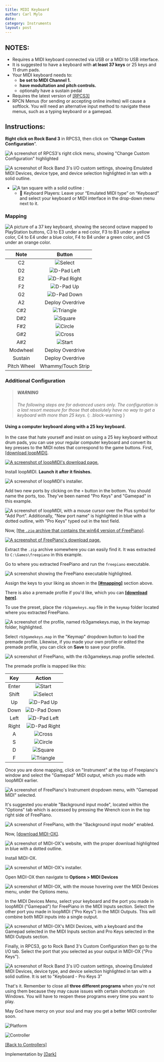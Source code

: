 ```yaml
---
title: MIDI Keyboard
author: Carl Mylo
date: 
category: Instruments
layout: post
---
```


## NOTES:

* Requires a MIDI keyboard connected via USB or a MIDI to USB interface.
* It is suggested to have a keyboard with **at least 37 keys** or 25 keys and 11 drum pads.
* Your MIDI keyboard needs to:
	* **be set to MIDI Channel 1.**
	* **have modultation and pitch controls.**
	* optionally have a sustain pedal
* Requires the latest version of [[RPCS3]](https://rpcs3.net/download)
* RPCN Menus (for sending or accepting online invites) will cause a softlock. You will need an alternative input method to navigate these menus, such as a typing keyboard or a gamepad.

## Instructions:

**Right click on Rock Band 3** in RPCS3, then click on “**Change Custom Configuration**”.  

![A screenshot of RPCS3's right click menu, showing "Change Custom Configuration" highlighted](https://raw.githubusercontent.com/carlmylo/rpcs3guidetesting/main/assets/images/cust/rpcs3customconfigchange.png "Change Custom Configuration")

![A screenshot of Rock Band 3's I/O custom settings, showing Emulated MIDI Devices, device type, and device selection highlighted in tan with a solid outline.](https://raw.githubusercontent.com/carlmylo/rpcs3guidetesting/main/assets/images/cust/iod.png "I/O")
* ![A tan square with a solid outline](https://raw.githubusercontent.com/carlmylo/rpcs3guidetesting/main/assets/images/cust/smalltan.png "Tan Square") : 
	* 🎹 Keyboard Players: Leave your “Emulated MIDI type” on “Keyboard” and select your keyboard or MIDI interface in the drop-down menu next to it.

### Mapping

![A picture of a 37 key keyboard, showing the second octave mapped to PlayStation buttons, C3 to E3 under a red color, F3 to B3 under a yellow color, C4 to E4 under a blue color, F4 to B4 under a green color, and C5 under an orange color.](https://raw.githubusercontent.com/carlmylo/rpcs3guidetesting/main/assets/images/midi/keysctrl.png "MIDI Keyboard Reference")

| **Note** | **Button** |
|:--------:|:-------------------:|
| C2 | ![Select](https://raw.githubusercontent.com/carlmylo/rpcs3guidetesting/main/assets/images/btns/ctrls/ps3/sel.png "Select") |
| D2 | ![D-Pad Left](https://raw.githubusercontent.com/carlmylo/rpcs3guidetesting/main/assets/images/btns/ctrls/ps3/dl.png "D-Pad Left") |
| E2 | ![D-Pad Right](https://raw.githubusercontent.com/carlmylo/rpcs3guidetesting/main/assets/images/btns/ctrls/ps3/dr.png "D-Pad Right") |
| F2 | ![D-Pad Up](https://raw.githubusercontent.com/carlmylo/rpcs3guidetesting/main/assets/images/btns/ctrls/ps3/du.png "D-Pad Up") |
| G2 | ![D-Pad Down](https://raw.githubusercontent.com/carlmylo/rpcs3guidetesting/main/assets/images/btns/ctrls/ps3/dd.png "D-Pad Down") |
| A2 | Deploy Overdrive |
| C#2 | ![Triangle](https://raw.githubusercontent.com/carlmylo/rpcs3guidetesting/main/assets/images/btns/ctrls/ps3/t.png "Triangle") |
| D#2 | ![Square](https://raw.githubusercontent.com/carlmylo/rpcs3guidetesting/main/assets/images/btns/ctrls/ps3/s.png "Square") |
| F#2 | ![Circle](https://raw.githubusercontent.com/carlmylo/rpcs3guidetesting/main/assets/images/btns/ctrls/ps3/o.png "Circle") |
| G#2 | ![Cross](https://raw.githubusercontent.com/carlmylo/rpcs3guidetesting/main/assets/images/btns/ctrls/ps3/x.png "Cross") |
| A#2 | ![Start](https://raw.githubusercontent.com/carlmylo/rpcs3guidetesting/main/assets/images/btns/ctrls/ps3/sta.png "Start") |
| Modwheel | Deploy Overdrive |
| Sustain | Deploy Overdrive |
| Pitch Wheel | Whammy/Touch Strip |

### Additional Configuration

> ##### WARNING
>
> _The following steps are for advanced users only. The configuration is a last resort measure for those that absolutely have no way to get a keyboard with more than 25 keys._
{: .block-warning  }

#### Using a computer keyboard along with a 25 key keyboard.

In the case that hate yourself and insist on using a 25 key keyboard without drum pads, you can use your regular computer keyboard and convert its key presses to the MIDI notes that correspond to the game buttons.
First, [[download loopMIDI]](https://www.tobias-erichsen.de/software/loopmidi.html).

[![A screenshot of loopMIDI's download page.](https://raw.githubusercontent.com/carlmylo/rpcs3guidetesting/main/assets/images/instruments/midictrlloopMIDIdl.png)](https://www.tobias-erichsen.de/software/loopmidi.html "Tobias Erichsen - loopMIDI")

Install loopMIDI. **Launch it after it finishes.**

![A screenshot of loopMIDI's installer.](https://raw.githubusercontent.com/carlmylo/rpcs3guidetesting/main/assets/images/instruments/midictrlloopMIDIinst.png "loopMIDI Setup")

Add two new ports by clicking on the `+` button in the bottom. You should name the ports, too. They've been named "Pro Keys" and "Gamepad" in this example.

![A screenshot of loopMIDI, with a mouse cursor over the Plus symbol for "Add Port". Additionally, "New port name" is highlighted in blue with a dotted outline, with "Pro Keys" typed out in the text field.](https://raw.githubusercontent.com/carlmylo/rpcs3guidetesting/main/assets/images/instruments/midictrlloopMIDIaddport.png "loopMIDI")

Now, [[the `.zip` archive that contains the win64 version of FreePiano]](https://freepiano.tiwb.com/en/).

[![A screenshot of FreePiano's download page.](https://raw.githubusercontent.com/carlmylo/rpcs3guidetesting/main/assets/images/instruments/midictrlfreepnodl.png)](https://freepiano.tiwb.com/en "FreePiano | Advanced virtual MIDI keyboard")

Extract the `.zip` archive somewhere you can easily find it. It was extracted to `C:\Games\freepiano` in this example.

Go to where you extracted FreePiano and run the `freepiano` executable.

![A screenshot showing the FreePiano executable highlighted.](https://raw.githubusercontent.com/carlmylo/rpcs3guidetesting/main/assets/images/instruments/midictrlfreepnodir.png "freepiano.exe")

Assign the keys to your liking as shown in the [**[#mapping]**](#mapping) section above.

There is also a premade profile if you'd like, which you can [**[download here]**](https://github.com/carlmylo/rpcs3guidetesting/raw/main/instrument-repo/rb3gamekeys.map).

To use the preset, place the `rb3gamekeys.map` file in the `keymap` folder located where you extracted FreePiano.

![A screenshot of the profile, named rb3gamekeys.map, in the keymap folder, highlighted.](https://raw.githubusercontent.com/carlmylo/rpcs3guidetesting/main/assets/images/instruments/midictrlfreepnopreset.png "keymap")

Select `rb3gamekeys.map` in the "Keymap" dropdown button to load the premade profile. Likewise, if you made your own profile or edited the premade profile, you can click on **Save** to save your profile.

![A screenshot of FreePiano, with the rb3gamekeys.map profile selected.](https://raw.githubusercontent.com/carlmylo/rpcs3guidetesting/main/assets/images/instruments/midictrlfreepnoselpres.png "rb3gamekeys.map")

The premade profile is mapped like this:

| **Key** | **Action** |
|:--------:|:-------------------:|
| Enter | ![Start](https://raw.githubusercontent.com/carlmylo/rpcs3guidetesting/main/assets/images/btns/ctrls/ps3/sta.png "Start") |
| Shift | ![Select](https://raw.githubusercontent.com/carlmylo/rpcs3guidetesting/main/assets/images/btns/ctrls/ps3/sel.png "Select") |
| Up | ![D-Pad Up](https://raw.githubusercontent.com/carlmylo/rpcs3guidetesting/main/assets/images/btns/ctrls/ps3/du.png "D-Pad Up") |
| Down | ![D-Pad Down](https://raw.githubusercontent.com/carlmylo/rpcs3guidetesting/main/assets/images/btns/ctrls/ps3/dd.png "D-Pad Down") |
| Left | ![D-Pad Left](https://raw.githubusercontent.com/carlmylo/rpcs3guidetesting/main/assets/images/btns/ctrls/ps3/dl.png "D-Pad Left") |
| Right | ![D-Pad Right](https://raw.githubusercontent.com/carlmylo/rpcs3guidetesting/main/assets/images/btns/ctrls/ps3/dr.png "D-Pad Right") |
| A | ![Cross](https://raw.githubusercontent.com/carlmylo/rpcs3guidetesting/main/assets/images/btns/ctrls/ps3/x.png "Cross") |
| S | ![Circle](https://raw.githubusercontent.com/carlmylo/rpcs3guidetesting/main/assets/images/btns/ctrls/ps3/o.png "Circle") |
| D | ![Square](https://raw.githubusercontent.com/carlmylo/rpcs3guidetesting/main/assets/images/btns/ctrls/ps3/s.png "Square") |
| F | ![Triangle](https://raw.githubusercontent.com/carlmylo/rpcs3guidetesting/main/assets/images/btns/ctrls/ps3/t.png "Triangle") |


Once you are done mapping, click on "Instrument" at the top of Freepiano's window and select the "Gamepad" MIDI output, which you made with loopMIDI earlier.

![A screenshot of FreePiano's Instrument dropdown menu, with "Gamepad MIDI" selected.](https://raw.githubusercontent.com/carlmylo/rpcs3guidetesting/main/assets/images/instruments/midictrlfreepnoout.png "Gamepad")

It's suggested you enable "Background input mode", located within the "Options" tab which is accessed by pressing the Wrench icon in the top right side of FreePiano.

![A screenshot of FreePiano, with the "Background input mode" enabled.](https://raw.githubusercontent.com/carlmylo/rpcs3guidetesting/main/assets/images/instruments/midictrlfreepnoback.png "Background input mode")

Now, [[download MIDI-OX]](http://www.midiox.com/moxdown.htm).

![A screenshot of MIDI-OX's website, with the proper download highlighted in blue with a dotted outline.](https://raw.githubusercontent.com/carlmylo/rpcs3guidetesting/main/assets/images/instruments/midictrlmidioxdl.png "MIDI-OX 7.0.2")

Install MIDI-OX.

![A screenshot of MIDI-OX's installer.](https://raw.githubusercontent.com/carlmylo/rpcs3guidetesting/main/assets/images/instruments/midictrlmidioxinst.png "MIDI-OX Setup Wizard")

Open MIDI-OX then navigate to **Options > MIDI Devices**

![A screenshot of MIDI-OX, with the mouse hovering over the MIDI Devices menu, under the Options menu.](https://raw.githubusercontent.com/carlmylo/rpcs3guidetesting/main/assets/images/instruments/midictrlmidioxopts.png "Options > Midi Devices")

In the MIDI Devices Menu, select your keyboard and the port you made in loopMIDI ("Gamepad") for FreePiano in the MIDI Inputs section.
Select the other port you made in loopMIDI ("Pro Keys") in the MIDI Outputs. This will combine both MIDI inputs into a single output.

![A screenshot of MIDI-OX's MIDI Devices, with a keyboard and the Gamepad selected in the MIDI Inputs section and Pro Keys selected in the MIDI Outputs section.](https://raw.githubusercontent.com/carlmylo/rpcs3guidetesting/main/assets/images/instruments/midictrlmidioxcombo.png "MIDI Devices")

Finally, in RPCS3, go to Rock Band 3's Custom Configuration then go to the I/O tab. Select the port that you selected as your output in MIDI-OX ("Pro Keys").

![A screenshot of Rock Band 3's I/O custom settings, showing Emulated MIDI Devices, device type, and device selection highlighted in tan with a solid outline. It is set to "Keyboard - Pro Keys 3"](https://raw.githubusercontent.com/carlmylo/rpcs3guidetesting/main/assets/images/instruments/midictrlrpcs3.png "Settings: [BLUS30463] Rock Band 3")

That's it. Remember to close all **three different programs** when you're not using them because they may cause issues with certain shortcuts on Windows.
You will have to reopen these programs every time you want to play.

May God have mercy on your soul and may you get a better MIDI controller soon.

![Platform](https://raw.githubusercontent.com/carlmylo/rpcs3guidetesting/main/assets/images/instruments/plat/midi.png "Platform") 

![Controller](https://raw.githubusercontent.com/carlmylo/rpcs3guidetesting/main/assets/images/instruments/cont/midikeyscontroller.png "Controller") 

[[Back to Controllers]](https://rb3pc.milohax.org/english/controllers/)

Implementation by [[Dark]](https://dark.ski/)
